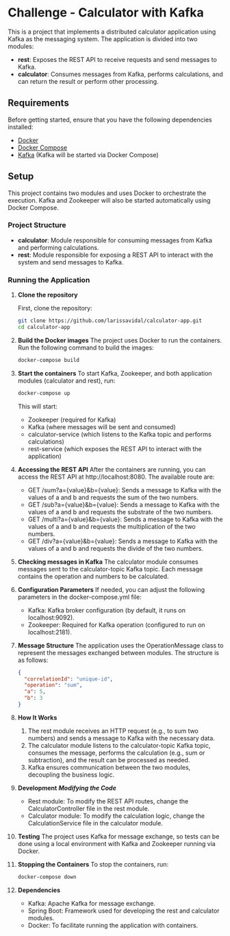# Challenge - Calculator with Kafka

This is a project that implements a distributed calculator application using Kafka as the messaging system. The application is divided into two modules:

- **rest**: Exposes the REST API to receive requests and send messages to Kafka.
- **calculator**: Consumes messages from Kafka, performs calculations, and can return the result or perform other processing.

## Requirements

Before getting started, ensure that you have the following dependencies installed:

- [Docker](https://www.docker.com/get-started)
- [Docker Compose](https://docs.docker.com/compose/)
- [Kafka](https://kafka.apache.org/) (Kafka will be started via Docker Compose)

## Setup

This project contains two modules and uses Docker to orchestrate the execution. Kafka and Zookeeper will also be started automatically using Docker Compose.

### Project Structure

- **calculator**: Module responsible for consuming messages from Kafka and performing calculations.
- **rest**: Module responsible for exposing a REST API to interact with the system and send messages to Kafka.

### Running the Application

1. **Clone the repository**

   First, clone the repository:

   ```bash
   git clone https://github.com/larissavidal/calculator-app.git
   cd calculator-app

2. **Build the Docker images**
   The project uses Docker to run the containers. Run the following command to build the images:
    ````bash
   docker-compose build
   ````

3. **Start the containers**
   To start Kafka, Zookeeper, and both application modules (calculator and rest), run:
    ````bash
   docker-compose up
   ````

    This will start:
    - Zookeeper (required for Kafka)
    - Kafka (where messages will be sent and consumed)
    - calculator-service (which listens to the Kafka topic and performs calculations)
    - rest-service (which exposes the REST API to interact with the application)

4. **Accessing the REST API**
   After the containers are running, you can access the REST API at http://localhost:8080. The available route are:
   - GET /sum?a={value}&b={value}: Sends a message to Kafka with the values of a and b and requests the sum of the two numbers.
   - GET /sub?a={value}&b={value}: Sends a message to Kafka with the values of a and b and requests the substrate of the two numbers.
   - GET /multi?a={value}&b={value}: Sends a message to Kafka with the values of a and b and requests the multiplication of the two numbers.
   - GET /div?a={value}&b={value}: Sends a message to Kafka with the values of a and b and requests the divide of the two numbers.

5. **Checking messages in Kafka**
   The calculator module consumes messages sent to the calculator-topic Kafka topic. Each message contains the operation and numbers to be calculated.

6. **Configuration Parameters**
   If needed, you can adjust the following parameters in the docker-compose.yml file:
   - Kafka: Kafka broker configuration (by default, it runs on localhost:9092). 
   - Zookeeper: Required for Kafka operation (configured to run on localhost:2181).

7. **Message Structure**
   The application uses the OperationMessage class to represent the messages exchanged between modules. The structure is as follows:
    ````json
   {
      "correlationId": "unique-id",
      "operation": "sum",
      "a": 5,
      "b": 3
    }
   ````
8. **How It Works**
   1. The rest module receives an HTTP request (e.g., to sum two numbers) and sends a message to Kafka with the necessary data. 
   2. The calculator module listens to the calculator-topic Kafka topic, consumes the message, performs the calculation (e.g., sum or subtraction), and the result can be processed as needed. 
   3. Kafka ensures communication between the two modules, decoupling the business logic.

9. **Development**
   ***Modifying the Code***

   - Rest module: To modify the REST API routes, change the CalculatorController file in the rest module. 
   - Calculator module: To modify the calculation logic, change the CalculationService file in the calculator module.

10. **Testing**
    The project uses Kafka for message exchange, so tests can be done using a local environment with Kafka and Zookeeper running via Docker.

11. **Stopping the Containers**
    To stop the containers, run:
    ````bash
    docker-compose down
    ````

12. **Dependencies**
    - Kafka: Apache Kafka for message exchange. 
    - Spring Boot: Framework used for developing the rest and calculator modules. 
    - Docker: To facilitate running the application with containers.

